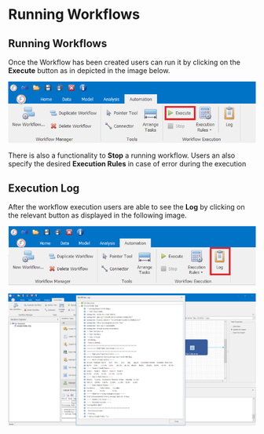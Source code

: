 # Running Workflows


## Running Workflows

Once the Workflow has been created users can run it by clicking on the **Execute** button as in depicted in the image below.


![Workflow Execute Button](imgs/RunningWorkflows_Execute.png)

There is also a functionality to **Stop** a running workflow. Users an also specify the desired **Execution Rules** in case of error during the execution



## Execution Log

After the workflow execution users are able to see the **Log** by clicking on the relevant button as displayed in the following image. 


![Workflow Log Button](imgs/RunningWorkflows_LogButton.png)


![Workflow Log](imgs/RunningWorkflows_Log.png)